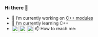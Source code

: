 ### Hi there 👋

- 🔭 I’m currently working on [C++ modules](https://github.com/proalmaz/CPP_Modules)
- 🌱 I’m currently learning C++
- 📫 How to reach me: 
[<img align="left" alt="chudopak | LinkedIn" width="22px" src="https://image.flaticon.com/icons/png/512/145/145807.png" />][linkedin]
[<img align="left" alt="chudopak | LinkedIn" width="22px" src="https://image.flaticon.com/icons/png/512/2111/2111646.png" />][telegram]
[<img align="left" alt="chudopak | LinkedIn" width="22px" src="https://static.tildacdn.com/tild3463-3135-4335-a266-316361343437/Untitled-1-01.png" />][hh]

[linkedin]: https://www.google.com
[telegram]: https://t.me/proalmaz
[hh]: https://kazan.hh.ru/

<!--
**proalmaz/proalmaz** is a ✨ _special_ ✨ repository because its `README.md` (this file) appears on your GitHub profile.

Here are some ideas to get you started:


- 👯 I’m looking to collaborate on ...
- 🤔 I’m looking for help with ...
- 💬 Ask me about ...
- 😄 Pronouns: ...
- ⚡ Fun fact: ...
-->
